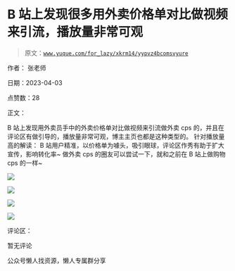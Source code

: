 # B 站上发现很多用外卖价格单对比做视频来引流，播放量非常可观

> 原文：[`www.yuque.com/for_lazy/xkrm14/yypvz4bcomsvyure`](https://www.yuque.com/for_lazy/xkrm14/yypvz4bcomsvyure)



作者： 张老师



日期：2023-04-03



点赞数：28

<ne-hole id="udf31a110" data-lake-id="udf31a110">

正文：



B 站上发现用外卖员手中的外卖价格单对比做视频来引流做外卖 cps 的，并且在评论区有做引导的，播放量非常可观，博主主页也都是这种类型的。 针对播放量高的解读： B 站用户精准，以价格单为噱头，吸引眼球，评论区作秀有助于扩大宣传，影响转化率~ 做外卖 cps 的圈友可以尝试一下，就和之前在 B 站上做购物 cps 的一样~



![](img/2563a9c135aaf43bae58f30da505949f.png)



![](img/03764f13667ff96901792c685e18d2f6.png)



![](img/c653721594dea26d77ae2ab969dc5e89.png)



![](img/c99d0d60a1b2f374fda5bb1f01b76f65.png)

<ne-hole id="u1fd4ea1b" data-lake-id="u1fd4ea1b">

评论区：



暂无评论

<ne-hole id="u1d51f22e" data-lake-id="u1d51f22e">

公众号懒人找资源，懒人专属群分享

</ne-hole></ne-hole></ne-hole>